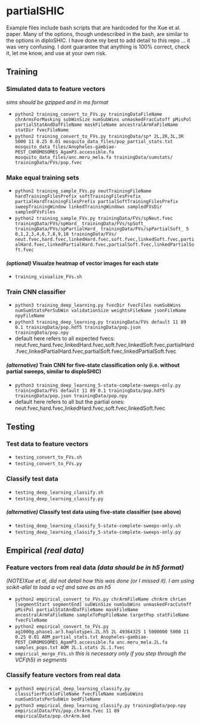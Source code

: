 # partialSHIC

Example files include bash scripts that are hardcoded for the Xue et al. paper. Many of the options, though undescribed in the bash, are similar to the options in diploSHIC. I have done my best to add detail to this repo ... it was very confusing. I dont guarantee that anything is 100% correct, check it, let me know, and use at your own risk.

## Training
### Simulated data to feature vectors  
 *sims should be gzipped and in ms format*  
 * `python2 training_convert_to_FVs.py trainingDataFileName chrArmsForMasking subWinSize numSubWins unmaskedFracCutoff pMisPol partialStatAndDafFileName maskFileName ancestralArmFaFileName statDir fvecFileName`
 * `python2 training_convert_to_FVs.py trainingData/sp* 2L,2R,3L,3R 5000 11 0.25 0.01 mosquito_data_files/pop_partial_stats.txt mosquito_data_files/Anopheles-gambiae-PEST_CHROMOSOMES_AgamP3.accessible.fa mosquito_data_files/anc.meru_mela.fa trainingData/sumstats/ trainingData/FVs/pop.fvec`  
### Make equal training sets 
 * `python2 training_sample_FVs.py neutTrainingFileName hardTrainingFilesPrefix softTrainingFilesPrefix partialHardTrainingFilesPrefix partialSoftTrainingFilesPrefix sweepTrainingWindow linkedTrainingWindows sampledFVsDir sampledFVsFiles`
 * `python2 training_sample_FVs.py trainingData/FVs/spNeut.fvec trainingData/FVs/spHard_ trainingData/FVs/spSoft_ trainingData/FVs/spPartialHard_ trainingData/FVs/spPartialSoft_ 5 0,1,2,3,4,6,7,8,9,10 trainingData/FVs/ neut.fvec,hard.fvec,linkedHard.fvec,soft.fvec,linkedSoft.fvec,partialHard.fvec,linkedPartialHard.fvec,partialSoft.fvec,linkedPartialSoft.fvec`  
#### *(optional)* Visualze heatmap of vector images for each state
 * `training_visualize_FVs.sh`  
### Train CNN classifier
 * `python3 training_deep_learning.py fvecDir fvecFiles numSubWins numSumStatsPerSubWin validationSize weightsFileName jsonFileName npyFileName`  
 * `python3 training_deep_learning.py trainingData/FVs default 11 89 0.1 trainingData/pop.hdf5 trainingData/pop.json trainingData/pop.npy`  
 * default here refers to all expected fvecs: neut.fvec,hard.fvec,linkedHard.fvec,soft.fvec,linkedSoft.fvec,partialHard.fvec,linkedPartialHard.fvec,partialSoft.fvec,linkedPartialSoft.fvec  
#### *(alternative)* Train CNN for five-state classification only (i.e. without partial sweeps, similar to disploSHIC) 
 * `python3 training_deep_learning_5-state-complete-sweeps-only.py trainingData/FVs default 11 89 0.1 trainingData/pop.hdf5 trainingData/pop.json trainingData/pop.npy`  
 * default here refers to all but the partial ones: neut.fvec,hard.fvec,linkedHard.fvec,soft.fvec,linkedSoft.fvec  


## Testing
### Test data to feature vectors  
 * `testing_convert_to_FVs.sh`  
 * `testing_convert_to_FVs.py`  
### Classify test data  
 * `testing_deep_learning_classify.sh`  
 * `testing_deep_learning_classify.py`  
#### *(alternative)* Classify test data using five-state classifier (see above)  
 * `testing_deep_learning_classify_5-state-complete-sweeps-only.sh`  
 * `testing_deep_learning_classify_5-state-complete-sweeps-only.py`  

## Empirical *(real data)*  
### Feature vectors from real data *(data should be in h5 format)*  
*(NOTE)Xue et al, did not detail how this was done (or I missed it). I am using scikit-allel to load a vcf and save as an h5* 
 * `python2 empirical_convert_to_FVs.py chrArmFileName chrArm chrLen [segmentStart segmentEnd] subWinSize numSubWins unmaskedFracCutoff pMisPol partialStatAndDafFileName maskFileName ancestralArmFaFileName sampleToPopFileName targetPop statFileName fvecFileName`  
 * `python2 empirical_convert_to_FVs.py ag1000g.phase1.ar3.haplotypes.2L.h5 2L 49364325 1 5000000 5000 11 0.25 0.01 AOM_partial_stats.txt Anopheles-gambiae-PEST_CHROMOSOMES_AgamP3.accessible.fa anc.meru_mela.2L.fa samples_pops.txt AOM 2L.1.stats 2L.1.fvec`  
 * `empirical_merge_FVs.sh`  *this is necessary only if you step through the VCF(h5) in segments*  
### Classify feature vectors from real data  
 * `python3 empirical_deep_learning_classify.py classifierPickleFileName fvecFileName numSubWins numSumStatsPerSubWin bedFileName`  
 * `python3 empirical_deep_learning_classify.py trainingData/pop.npy empiricalData/FVs/pop.chrArm.fvec 11 89 empiricalData/pop.chrArm.bed`  

